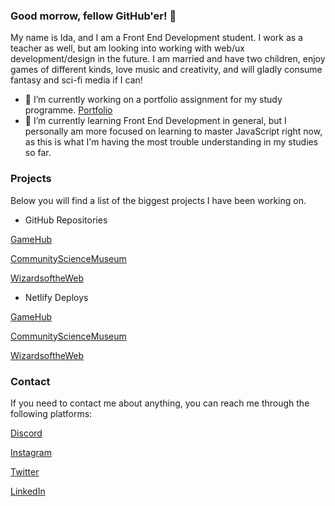 ### Good morrow, fellow GitHub'er! 👋

My name is Ida, and I am a Front End Development student. I work as a teacher as well, but am looking into working with web/ux development/design in the future. I am married and have two children, enjoy games of different kinds, love music and creativity, and will gladly consume fantasy and sci-fi media if I can!

- 🔭 I’m currently working on a portfolio assignment for my study programme. [Portfolio](https://ikpb-portfolio-1.netlify.app/)
- 🌱 I’m currently learning Front End Development in general, but I personally am more focused on learning to master JavaScript right now, as this is what I'm having the most trouble understanding in my studies so far.

### Projects

Below you will find a list of the biggest projects I have been working on.

- GitHub Repositories

[GameHub](https://github.com/Prebre/2021-10-04_Ida-Katrine-Presttun-Brekken-MA-3_fp)

[CommunityScienceMuseum](https://github.com/Prebre/2021-12-06_Ida-Katrine-Presttun-Brekken_SP1-fp)

[WizardsoftheWeb](https://github.com/Noroff-FEU-Assignments/project-exam-1-Prebre)

- Netlify Deploys

[GameHub](https://2021-10-04-ikpb-ma3-fp.netlify.app/)

[CommunityScienceMuseum](https://2021-12-06-ida-katrine-presttun-brekken-sp1-fp.netlify.app/)

[WizardsoftheWeb](https://project-exam-ikpb.netlify.app/)

### Contact

If you need to contact me about anything, you can reach me through the following platforms:

[Discord](https://discord.com/channels/@svevngjengar#4627)

[Instagram](http://instagram.com/prebredev)

[Twitter](https://twitter.com/Ribbon_Blues)

[LinkedIn](http://linkedin.com/in/ida-katrine-presttun-brekken-aa2659206)
